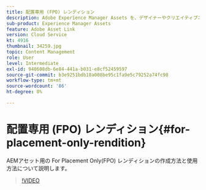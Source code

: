 ```yaml
---
title: 配置専用 (FPO) レンディション
description: Adobe Experience Manager Assets を、デザイナーやクリエイティブユーザーが好きなAdobe Creative Cloudデスクトップアプリケーション内で使用できるようになりました。 Adobe Creative Cloud Enterprise 用のAdobeAsset Link 拡張機能は、Adobe Photoshop、InDesign、IllustratorなどのCreative Cloudツール内でAEM Assets のメタデータを検索、参照、並べ替え、プレビュー、アップロード、チェックアウト、変更、チェックイン、表示する機能を拡張しました。
sub-product: Experience Manager Assets
feature: Adobe Asset Link
version: Cloud Service
kt: 4916
thumbnail: 34259.jpg
topic: Content Management
role: User
level: Intermediate
exl-id: 940608db-6e84-441a-b031-e8cf52459597
source-git-commit: b3e9251bdb18a008be95c1fa9e5c79252a74fc98
workflow-type: tm+mt
source-wordcount: '86'
ht-degree: 0%

---
```


# 配置専用 (FPO) レンディション{#for-placement-only-rendition}

AEMアセット用の For Placement Only(FPO) レンディションの作成方法と使用方法について説明します。

>[!VIDEO](https://video.tv.adobe.com/v/34259?quality=12&learn=on)
